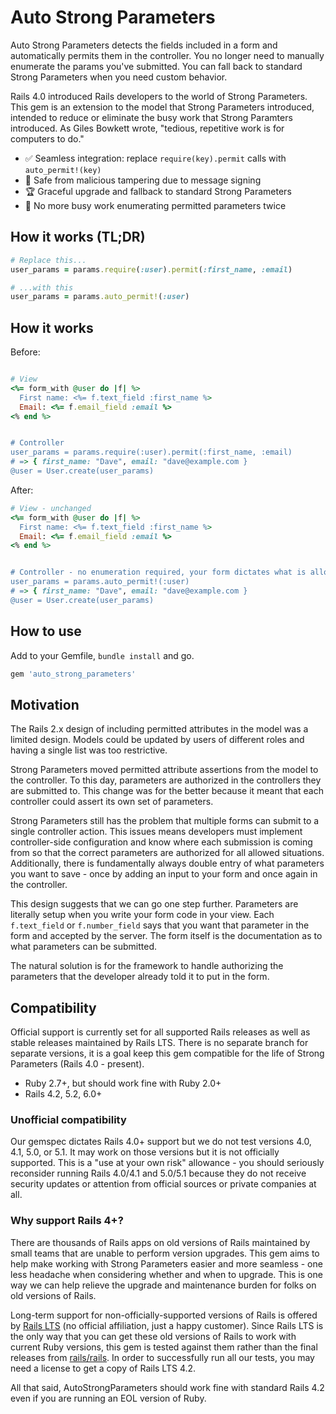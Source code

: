 # Auto Strong Parameters

Auto Strong Parameters detects the fields included in a form and automatically permits them in the controller. You no longer need to manually enumerate the params you've submitted. You can fall back to standard Strong Parameters when you need custom behavior.

Rails 4.0 introduced Rails developers to the world of Strong Parameters. This gem is an extension to the model that Strong Parameters introduced, intended to reduce or eliminate the busy work that Strong Paramters introduced. As Giles Bowkett wrote, "tedious, repetitive work is for computers to do."

- :white_check_mark: Seamless integration: replace `require(key).permit` calls with `auto_permit!(key)`
- :safety_vest: Safe from malicious tampering due to message signing
- :trophy: Graceful upgrade and fallback to standard Strong Parameters
- :bow: No more busy work enumerating permitted parameters twice

## How it works (TL;DR)

```ruby
# Replace this...
user_params = params.require(:user).permit(:first_name, :email)

# ...with this
user_params = params.auto_permit!(:user)
```

## How it works

Before:
```ruby

# View
<%= form_with @user do |f| %>
  First name: <%= f.text_field :first_name %>
  Email: <%= f.email_field :email %>
<% end %>


# Controller
user_params = params.require(:user).permit(:first_name, :email)
# => { first_name: "Dave", email: "dave@example.com }
@user = User.create(user_params)
```

After:

```ruby
# View - unchanged
<%= form_with @user do |f| %>
  First name: <%= f.text_field :first_name %>
  Email: <%= f.email_field :email %>
<% end %>


# Controller - no enumeration required, your form dictates what is allowed
user_params = params.auto_permit!(:user)
# => { first_name: "Dave", email: "dave@example.com }
@user = User.create(user_params)
```


## How to use

Add to your Gemfile, `bundle install` and go.

```ruby
gem 'auto_strong_parameters'
```

## Motivation

The Rails 2.x design of including permitted attributes in the model was a limited design. Models could be updated by users of different roles and having a single list was too restrictive.

Strong Parameters moved permitted attribute assertions from the model to the controller. To this day, parameters are authorized in the controllers they are submitted to. This change was for the better because it meant that each controller could assert its own set of parameters.

Strong Parameters still has the problem that multiple forms can submit to a single controller action. This issues means developers must implement controller-side configuration and know where each submission is coming from so that the correct parameters are authorized for all allowed situations. Additionally, there is fundamentally always double entry of what parameters you want to save - once by adding an input to your form and once again in the controller.

This design suggests that we can go one step further. Parameters are literally setup when you write your form code in your view. Each `f.text_field` or `f.number_field` says that you want that parameter in the form and accepted by the server. The form itself is the documentation as to what parameters can be submitted. 

The natural solution is for the framework to handle authorizing the parameters that the developer already told it to put in the form.

## Compatibility

Official support is currently set for all supported Rails releases as well as stable releases maintained by Rails LTS. There is no separate branch for separate versions, it is a goal keep this gem compatible for the life of Strong Parameters (Rails 4.0 - present).

- Ruby 2.7+, but should work fine with Ruby 2.0+
- Rails 4.2, 5.2, 6.0+

### Unofficial compatibility

Our gemspec dictates Rails 4.0+ support but we do not test versions 4.0, 4.1, 5.0, or 5.1. It may work on those versions but it is not officially supported. This is a "use at your own risk" allowance - you should seriously reconsider running Rails 4.0/4.1 and 5.0/5.1 because they do not receive security updates or attention from official sources or private companies at all.

### Why support Rails 4+?

There are thousands of Rails apps on old versions of Rails maintained by small teams that are unable to perform version upgrades. This gem aims to help make working with Strong Parameters easier and more seamless - one less headache when considering whether and when to upgrade. This is one way we can help relieve the upgrade and maintenance burden for folks on old versions of Rails.

Long-term support for non-officially-supported versions of Rails is offered by [Rails LTS](https://railslts.com) (no official affiliation, just a happy customer). Since Rails LTS is the only way that you can get these old versions of Rails to work with current Ruby versions, this gem is tested against them rather than the final releases from [rails/rails](https://github.com/rails/rails). In order to successfully run all our tests, you may need a license to get a copy of Rails LTS 4.2.

All that said, AutoStrongParameters should work fine with standard Rails 4.2 even if you are running an EOL version of Ruby.
